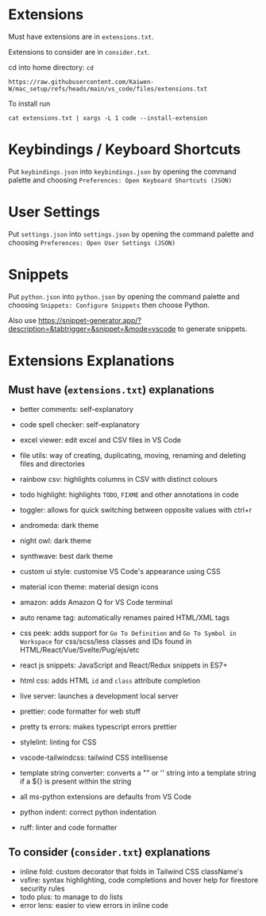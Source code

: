 # Extensions

Must have extensions are in `extensions.txt`.

Extensions to consider are in `consider.txt`.

cd into home directory: `cd`

```
https://raw.githubusercontent.com/Kaiwen-W/mac_setup/refs/heads/main/vs_code/files/extensions.txt
```

To install run

```
cat extensions.txt | xargs -L 1 code --install-extension
```

# Keybindings / Keyboard Shortcuts

Put `keybindings.json` into `keybindings.json` by opening the command palette and choosing `Preferences: Open Keyboard Shortcuts (JSON)`

# User Settings

Put `settings.json` into `settings.json` by opening the command palette and choosing `Preferences: Open User Settings (JSON)`

# Snippets

Put `python.json` into `python.json` by opening the command palette and choosing `Snippets: Configure Snippets` then choose Python.

Also use https://snippet-generator.app/?description=&tabtrigger=&snippet=&mode=vscode to generate snippets.

# Extensions Explanations

## Must have (`extensions.txt`) explanations

- better comments: self-explanatory
- code spell checker: self-explanatory
- excel viewer: edit excel and CSV files in VS Code
- file utils: way of creating, duplicating, moving, renaming and deleting files and directories
- rainbow csv: highlights columns in CSV with distinct colours
- todo highlight: highlights `TODO`, `FIXME` and other annotations in code
- toggler: allows for quick switching between opposite values with ctrl+r

- andromeda: dark theme
- night owl: dark theme
- synthwave: best dark theme
- custom ui style: customise VS Code's appearance using CSS
- material icon theme: material design icons

- amazon: adds Amazon Q for VS Code terminal

- auto rename tag: automatically renames paired HTML/XML tags
- css peek: adds support for `Go To Definition` and `Go To Symbol in Workspace` for css/scss/less classes and IDs found in HTML/React/Vue/Svelte/Pug/ejs/etc
- react js snippets: JavaScript and React/Redux snippets in ES7+
- html css: adds HTML `id` and `class` attribute completion
- live server: launches a development local server
- prettier: code formatter for web stuff
- pretty ts errors: makes typescript errors prettier
- stylelint: linting for CSS
- vscode-tailwindcss: tailwind CSS intellisense
- template string converter: converts a "" or '' string into a template string if a ${} is present within the string

- all ms-python extensions are defaults from VS Code
- python indent: correct python indentation
- ruff: linter and code formatter

## To consider (`consider.txt`) explanations

- inline fold: custom decorator that folds in Tailwind CSS className's
- vsfire: syntax highlighting, code completions and hover help for firestore security rules
- todo plus: to manage to do lists
- error lens: easier to view errors in inline code

